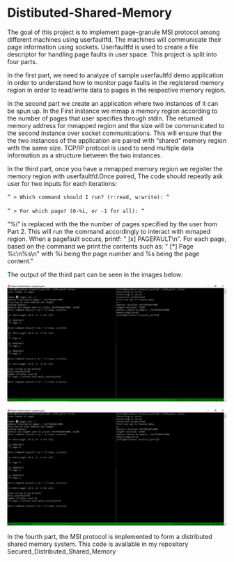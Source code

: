# Distibuted-Shared-Memory

The goal of this project is to implement page-granule MSI protocol among different machines using userfaultfd. The machines will communicate their page information using sockets.
Userfaultfd is used to create a file descriptor for handling page faults in user space. This project is split into four parts.

In the first part, we need to analyze of sample userfaultfd demo application in order to understand how to monitor page faults in the registered memory region in order
to read/write data to pages in the  respective memory region.

In the second part we create an application where two instances of it can be spun up. In the First instance we mmap a memory region according to the number of pages that
user specifies through stdin. The returned memory address for mmapped region and the size will be communicated to the second instance over socket communications. This 
will ensure that the the two instances of the application are paired with “shared” memory region with the same size. TCP/IP protocol is used to send multiple data 
information as a structure between the two instances.

In the third part, once you have a mmapped memory region we register the memory region with userfaultfd.Once paired, The code should repeatly ask user for two inputs for 
each iterations:

    ” > Which command should I run? (r:read, w:write): “
    
    ” > For which page? (0-%i, or -1 for all): “
    

 “%i” is replaced with the the number of pages specified by the user from Part 2. This will run the command accordingly to interact with mmaped region. When
a pagefault occurs, printf: " [x] PAGEFAULT\n". For each page, based on the command we print the contents such as: " [*] Page %i:\n%s\n" with %i being the page number and %s being the page content."

The output of the third part can be seen in the images below:

![alt tag](https://github.com/rohitmurali8/Distibuted-Shared-Memory/blob/master/1.PNG)

![alt tag](https://github.com/rohitmurali8/Distibuted-Shared-Memory/blob/master/1.PNG)

In the fourth part, the MSI protocol is implemented to form a distributed shared memory system. This code is available in my repository Secured_Distributed_Shared_Memory
